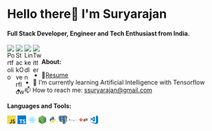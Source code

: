 # Hello there👋 I'm Suryarajan
#### Full Stack Developer, Engineer and Tech Enthusiast from India.

<a href="https://theWellHopeErr.github.io/">
  <img align="left" alt="Portfolio" width="20px" src="https://cdn2.iconfinder.com/data/icons/artificial-intelligence-52/48/bl_1645_Search_seo_magnifier_earth_globe_internet-128.png" />
</a>
<a href="https://stackoverflow.com/users/8826642/">
  <img align="left" alt="StackOverflow" width="20px" src="https://cdn1.iconfinder.com/data/icons/apps-8/64/stack-overflow-stackoverflow-apps-platform-256.png" />
</a>
<a href="https://www.linkedin.com/in/theWellHopeErr">
  <img align="left" alt="LinkedIn" width="20px" src="https://cdn4.iconfinder.com/data/icons/colorful-guache-social-media-logos-1/159/social-media_linkedin-256.png" />
</a>
<a href="https://www.twitter.com/theWellHopeErr/">
  <img align="left" alt="Twitter" width="20px" src="https://cdn2.iconfinder.com/data/icons/colorful-guache-social-media-logos-1/155/social-media_twitter-256.png" />
</a>

<br/>

**About:** 

- 📝[Resume](https://drive.google.com/file/d/1h13u7_coaQfe05A5eL9GR99pO0b_2BnD/view?usp=sharing)
- 🌱 I’m currently learning Artificial Intelligence with Tensorflow
- 📫 How to reach me: [ssuryarajan@gmail.com](mailto:ssuryarajan@gmail.com?subject=via%20Github%20Profile)

**Languages and Tools:**  

<code><img height="20" src="https://raw.githubusercontent.com/github/explore/80688e429a7d4ef2fca1e82350fe8e3517d3494d/topics/javascript/javascript.png"></code>
<code><img height="20" src="https://raw.githubusercontent.com/github/explore/80688e429a7d4ef2fca1e82350fe8e3517d3494d/topics/typescript/typescript.png"></code>
<code><img height="20" src="https://raw.githubusercontent.com/github/explore/80688e429a7d4ef2fca1e82350fe8e3517d3494d/topics/react/react.png"></code>
<code><img height="20" src="https://raw.githubusercontent.com/github/explore/80688e429a7d4ef2fca1e82350fe8e3517d3494d/topics/nodejs/nodejs.png"></code>
<code><img height="20" src="https://raw.githubusercontent.com/github/explore/80688e429a7d4ef2fca1e82350fe8e3517d3494d/topics/python/python.png"></code>
<code><img height="20" src="https://raw.githubusercontent.com/github/explore/80688e429a7d4ef2fca1e82350fe8e3517d3494d/topics/postgresql/postgresql.png"></code>
<code><img height="20" src="https://raw.githubusercontent.com/github/explore/80688e429a7d4ef2fca1e82350fe8e3517d3494d/topics/mongodb/mongodb.png"></code>
<code><img height="20" src="https://raw.githubusercontent.com/github/explore/80688e429a7d4ef2fca1e82350fe8e3517d3494d/topics/git/git.png"></code>
<code><img height="20" src="https://raw.githubusercontent.com/github/explore/80688e429a7d4ef2fca1e82350fe8e3517d3494d/topics/visual-studio-code/visual-studio-code.png"></code>
